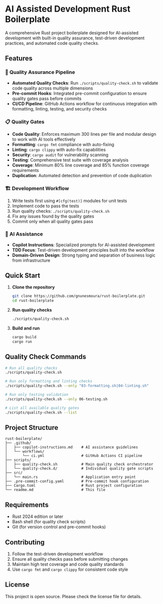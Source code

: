 # AI Assisted Development Rust Boilerplate

A comprehensive Rust project boilerplate designed for AI-assisted development with built-in quality assurance, test-driven development practices, and automated code quality checks.

## Features

### 🧪 Quality Assurance Pipeline

- **Automated Quality Checks**: Run `./scripts/quality-check.sh` to validate code quality across multiple dimensions
- **Pre-commit Hooks**: Integrated pre-commit configuration to ensure quality gates pass before commits
- **CI/CD Pipeline**: GitHub Actions workflow for continuous integration with formatting, linting, testing, and security checks

### 📋 Quality Gates

- **Code Quality**: Enforces maximum 300 lines per file and modular design to work with AI tools effectively
- **Formatting**: `cargo fmt` compliance with auto-fixing
- **Linting**: `cargo clippy` with auto-fix capabilities
- **Security**: `cargo audit` for vulnerability scanning
- **Testing**: Comprehensive test suite with coverage analysis
- **Coverage**: Minimum 80% line coverage and 85% function coverage requirements
- **Duplication**: Automated detection and prevention of code duplication

### 🏗️ Development Workflow

1. Write tests first using `#[cfg(test)]` modules for unit tests
2. Implement code to pass the tests
3. Run quality checks: `./scripts/quality-check.sh`
4. Fix any issues found by the quality gates
5. Commit only when all quality gates pass

### 🤖 AI Assistance

- **Copilot Instructions**: Specialized prompts for AI-assisted development
- **TDD Focus**: Test-driven development principles built into the workflow
- **Domain-Driven Design**: Strong typing and separation of business logic from infrastructure

## Quick Start

1. **Clone the repository**

   ```bash
   git clone https://github.com/gnunesmoura/rust-boilerplate.git
   cd rust-boilerplate
   ```

2. **Run quality checks**

   ```bash
   ./scripts/quality-check.sh
   ```

3. **Build and run**

   ```bash
   cargo build
   cargo run
   ```

## Quality Check Commands

```bash
# Run all quality checks
./scripts/quality-check.sh

# Run only formatting and linting checks
./scripts/quality-check.sh --only "03-formatting.sh|04-linting.sh"

# Run only testing validation
./scripts/quality-check.sh --only 06-testing.sh

# List all available quality gates
./scripts/quality-check.sh --list
```

## Project Structure

```text
rust-boilerplate/
├── .github/
│   ├── copilot-instructions.md    # AI assistance guidelines
│   └── workflows/
│       └── ci.yml                 # GitHub Actions CI pipeline
├── scripts/
│   ├── quality-check.sh           # Main quality check orchestrator
│   └── quality-check.d/           # Individual quality gate scripts
├── src/
│   └── main.rs                    # Application entry point
├── .pre-commit-config.yaml        # Pre-commit hook configuration
├── Cargo.toml                     # Rust project configuration
└── readme.md                      # This file
```

## Requirements

- Rust 2024 edition or later
- Bash shell (for quality check scripts)
- Git (for version control and pre-commit hooks)

## Contributing

1. Follow the test-driven development workflow
2. Ensure all quality checks pass before submitting changes
3. Maintain high test coverage and code quality standards
4. Use `cargo fmt` and `cargo clippy` for consistent code style

## License

This project is open source. Please check the license file for details.
